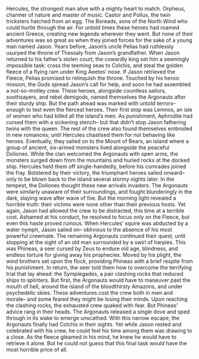 Hercules,  the strongest man alive with a mighty heart to match. Orpheus,  charmer of nature and master of music. Castor and Pollux,  the twin tricksters hatched from an egg. The Boreads,  sons of the North Wind who could hurtle through the air. For untold times  these heroes had roamed ancient Greece, creating new legends wherever they went. But none of their adventures  was so great as when they joined forces for the sake of a young man named Jason. Years before, Jason’s uncle Pelias  had ruthlessly usurped the throne of Thessaly  from Jason’s grandfather. When Jason returned  to his father’s stolen court, the cowardly king  set him a seemingly impossible task: cross the teeming seas to Colchis, and steal  the golden fleece of a flying ram under King Aeetes’ nose. If Jason retrieved the Fleece, Pelias promised to relinquish the throne. Touched by his heroic mission, the Gods spread Jason’s call for help, and soon  he had assembled a not-so-motley crew. These heroes, alongside countless sailors, soothsayers, and rebel demigods, named themselves  the Argonauts after their sturdy ship. But the path ahead  was marked with untold terrors– enough to test even the fiercest heroes. Their first stop was Lemnos, an isle of women  who had killed all the island’s men. As punishment, Aphrodite had cursed them with a sickening stench– but that didn’t stop Jason  fathering twins with the queen. The rest of the crew also found themselves embroiled in new romances; until Hercules chastised them  for not behaving like heroes. Eventually,  they sailed on to the Mount of Bears, an island where a group of ancient,  six-armed monsters lived alongside the peaceful Doliones. While the clan welcomed  the Argonauts with open arms, the monsters surged down  from the mountains and hurled rocks at the docked ship. Hercules held them off single-handedly, before his comrades joined the fray. Bolstered by their victory,  the triumphant heroes sailed onward– only to be blown back  to the island several stormy nights later. In the tempest, the Doliones  thought these new arrivals invaders. The Argonauts were similarly unaware  of their surroundings, and fought blunderingly in the dark,  slaying wave after wave of foe. But the morning light  revealed a horrible truth: their victims  were none other than their previous hosts. Yet again, Jason had allowed the crew  to be distracted, this time at a terrible cost. Ashamed at his conduct, he resolved  to focus only on the Fleece, but even this haste proved ruinous. When Hercules’ squire  was abducted by a water nymph, Jason sailed on– oblivious to the absence  of his most powerful crewmate. The remaining Argonauts  continued their quest, until stopping at the sight of an old man  surrounded by a swirl of harpies. This was Phineas,  a seer cursed by Zeus to endure  old age, blindness, and endless torture for giving away  his prophecies. Moved by his plight,  the wind brothers set upon the flock, providing Phineas  with a brief respite from his punishment. In return, the seer told them how to overcome the terrifying trial that lay ahead: the Symplegades, a pair clashing rocks  that reduced ships to splinters. But first, the Argonauts would have to maneuver  past the mouth of hell, around the island  of the bloodthirsty Amazons, and under psychedelic skies. These adventures cost the crew  both in men and morale– and some feared  they might be losing their minds. Upon reaching the clashing rocks,  the exhausted crew quaked with fear. But Phineas’ advice rang in their heads. The Argonauts released a single dove and sped through in its wake  to emerge unscathed. With this narrow escape, the Argonauts  finally had Colchis in their sights. Yet while Jason rested  and celebrated with his crew, he could feel his time  among them was drawing to a close. As the fleece gleamed in his mind, he knew  he would have to retrieve it alone. But he could not guess  that this final task would have the most horrible price of all. 